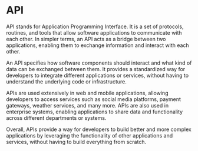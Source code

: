 # API
API stands for Application Programming Interface. It is a set of protocols, routines, and tools that allow software applications to communicate with each other. In simpler terms, an API acts as a bridge between two applications, enabling them to exchange information and interact with each other.

An API specifies how software components should interact and what kind of data can be exchanged between them. It provides a standardized way for developers to integrate different applications or services, without having to understand the underlying code or infrastructure.

APIs are used extensively in web and mobile applications, allowing developers to access services such as social media platforms, payment gateways, weather services, and many more. APIs are also used in enterprise systems, enabling applications to share data and functionality across different departments or systems.

Overall, APIs provide a way for developers to build better and more complex applications by leveraging the functionality of other applications and services, without having to build everything from scratch.